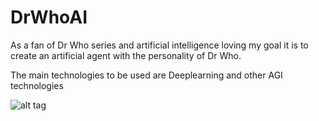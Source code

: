 # DrWhoAI
As a fan of Dr Who series and artificial intelligence loving my goal it is to create an artificial agent with the personality of Dr Who.

The main technologies to be used are Deeplearning and other AGI technologies

![alt tag](http://i0.wp.com/nerdgeekfeelings.com/wp-content/uploads/2014/12/doctor-who-all-doctors-fanart.jpg?resize=1024%2C576)
